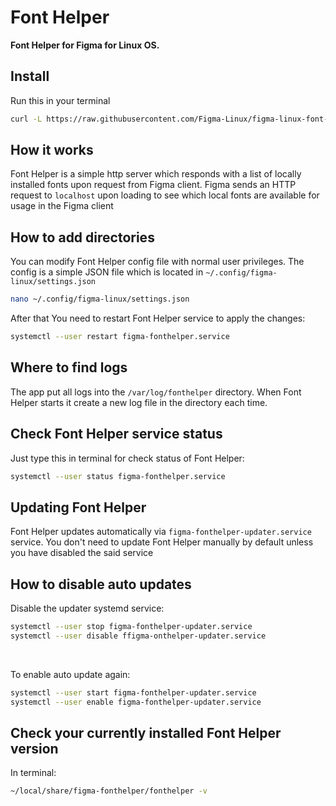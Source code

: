# Font Helper

**Font Helper for Figma for Linux OS.**

<!-- [![Codacy Badge](https://api.codacy.com/project/badge/Grade/476feb557cf447e38f9c94b6944366f7)](https://app.codacy.com/app/ChugunovRoman/figma-linux-font-helper?utm_source=github.com&utm_medium=referral&utm_content=ChugunovRoman/figma-linux-font-helper&utm_campaign=Badge_Grade_Dashboard)
[![Travis CI](https://travis-ci.org/ChugunovRoman/figma-linux-font-helper.svg?branch=master)](https://travis-ci.org/ChugunovRoman/figma-linux-font-helper) -->
<!-- <span class="badge-buymeacoffee"><a href="https://www.buymeacoffee.com/U5hnMuASy" title="Donate to this project using Buy Me A Coffee"><img src="https://img.shields.io/badge/buy%20me%20a%20coffee-donate-yellow.svg" alt="Buy Me A Coffee donate button" /></a></span>
<span class="badge-paypal"><a href="https://www.paypal.com/cgi-bin/webscr?cmd=_s-xclick&hosted_button_id=4DNBUKPV6FBCY&source=url" title="Donate to this project using Paypal"><img src="https://img.shields.io/badge/paypal-donate-yellow.svg" alt="PayPal donate button" /></a></span> -->

## Install

Run this in your terminal

<!-- curl https://raw.githubusercontent.com/ChugunovRoman/figma-linux-font-helper/master/res/install.sh | sudo bash -->
<!-- removed tinyurl because piping to bash isn't the best idea by itself. The least we can do is to not add a third-party redirect in between -->
```bash
curl -L https://raw.githubusercontent.com/Figma-Linux/figma-linux-font-helper/master/res/install.sh | bash
```
## How it works

Font Helper is a simple http server which responds with a list of locally installed fonts upon request from Figma client. Figma sends an HTTP request to `localhost` upon loading to see which local fonts are available for usage in the Figma client 

## How to add directories

You can modify Font Helper config file with normal user privileges.
The config is a simple JSON file which is located in `~/.config/figma-linux/settings.json`
```bash
nano ~/.config/figma-linux/settings.json
```

After that You need to restart Font Helper service to apply the changes:
```bash
systemctl --user restart figma-fonthelper.service
```

## Where to find logs

The app put all logs into the `/var/log/fonthelper` directory.
When Font Helper starts it create a new log file in the directory each time.

## Check Font Helper service status

Just type this in terminal for check status of Font Helper:
```bash
systemctl --user status figma-fonthelper.service
```

## Updating Font Helper

Font Helper updates automatically via `figma-fonthelper-updater.service` service.
You don't need to update Font Helper manually by default unless you have disabled the said service


## How to disable auto updates

Disable the updater systemd service:
```bash
systemctl --user stop figma-fonthelper-updater.service
systemctl --user disable ffigma-onthelper-updater.service
```

<br>

To enable auto update again:
```bash
systemctl --user start figma-fonthelper-updater.service
systemctl --user enable figma-fonthelper-updater.service
```

## Check your currently installed Font Helper version

In terminal:
```bash
~/local/share/figma-fonthelper/fonthelper -v
```
